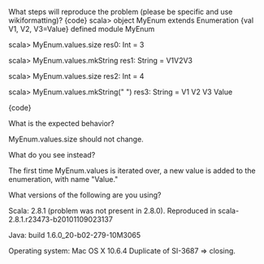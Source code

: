 What steps will reproduce the problem (please be specific and use wikiformatting)?
{code}
  scala> object MyEnum extends Enumeration {val V1, V2, V3=Value}
defined module MyEnum

scala> MyEnum.values.size
res0: Int = 3

scala> MyEnum.values.mkString
res1: String = V1V2V3

scala> MyEnum.values.size
res2: Int = 4

scala> MyEnum.values.mkString(" ")
res3: String = V1 V2 V3 Value

{code} 



What is the expected behavior?

MyEnum.values.size should not change.

What do you see instead?

The first time MyEnum.values is iterated over, a new value is added to the enumeration, with name "Value."

What versions of the following are you using?

Scala: 2.8.1 (problem was not present in 2.8.0). Reproduced in scala-2.8.1.r23473-b20101109023137

Java: build 1.6.0_20-b02-279-10M3065

Operating system: Mac OS X 10.6.4
Duplicate of SI-3687 => closing.
